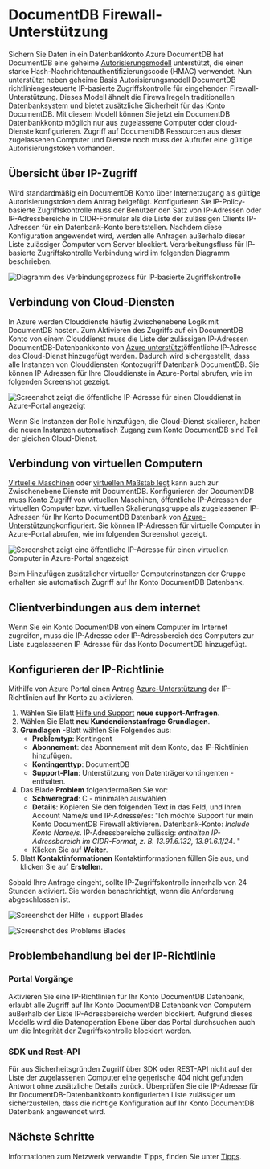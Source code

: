 <properties
    pageTitle="DocumentDB Firewall Support | Microsoft Azure"
    description="Informationen Sie zum IP-Richtlinien für Firewall-Unterstützung auf Azure DocumentDB Datenbank verwenden."
    keywords="IP-Zugriffskontrolle, Firewall-Unterstützung"
    services="documentdb"
    authors="shahankur11"
    manager="jhubbard"
    editor=""
    tags="azure-resource-manager"
    documentationCenter=""/>

<tags 
    ms.service="documentdb" 
    ms.workload="data-services" 
    ms.tgt_pltfrm="na" 
    ms.devlang="na" 
    ms.topic="article" 
    ms.date="10/17/2016" 
    ms.author="ankshah; kraman"/>

# <a name="documentdb-firewall-support"></a>DocumentDB Firewall-Unterstützung

Sichern Sie Daten in ein Datenbankkonto Azure DocumentDB hat DocumentDB eine geheime [Autorisierungsmodell](https://msdn.microsoft.com/library/azure/dn783368.aspx) unterstützt, die einen starke Hash-Nachrichtenauthentifizierungscode (HMAC) verwendet. Nun unterstützt neben geheime Basis Autorisierungsmodell DocumentDB richtliniengesteuerte IP-basierte Zugriffskontrolle für eingehenden Firewall-Unterstützung. Dieses Modell ähnelt die Firewallregeln traditionellen Datenbanksystem und bietet zusätzliche Sicherheit für das Konto DocumentDB. Mit diesem Modell können Sie jetzt ein DocumentDB Datenbankkonto möglich nur aus zugelassene Computer oder cloud-Dienste konfigurieren. Zugriff auf DocumentDB Ressourcen aus dieser zugelassenen Computer und Dienste noch muss der Aufrufer eine gültige Autorisierungstoken vorhanden.

## <a name="ip-access-control-overview"></a>Übersicht über IP-Zugriff

Wird standardmäßig ein DocumentDB Konto über Internetzugang als gültige Autorisierungstoken dem Antrag beigefügt. Konfigurieren Sie IP-Policy-basierte Zugriffskontrolle muss der Benutzer den Satz von IP-Adressen oder IP-Adressbereiche in CIDR-Formular als die Liste der zulässigen Clients IP-Adressen für ein Datenbank-Konto bereitstellen. Nachdem diese Konfiguration angewendet wird, werden alle Anfragen außerhalb dieser Liste zulässiger Computer vom Server blockiert.  Verarbeitungsfluss für IP-basierte Zugriffskontrolle Verbindung wird im folgenden Diagramm beschrieben.

![Diagramm des Verbindungsprozess für IP-basierte Zugriffskontrolle](./media/documentdb-firewall-support/documentdb-firewall-support-flow.png)

## <a name="connections-from-cloud-services"></a>Verbindung von Cloud-Diensten

In Azure werden Clouddienste häufig Zwischenebene Logik mit DocumentDB hosten. Zum Aktivieren des Zugriffs auf ein DocumentDB Konto von einem Clouddienst muss die Liste der zulässigen IP-Adressen DocumentDB-Datenbankkonto von [Azure unterstützt](#configure-ip-policy)öffentliche IP-Adresse des Cloud-Dienst hinzugefügt werden.  Dadurch wird sichergestellt, dass alle Instanzen von Clouddiensten Kontozugriff Datenbank DocumentDB. Sie können IP-Adressen für Ihre Clouddienste in Azure-Portal abrufen, wie im folgenden Screenshot gezeigt. 

![Screenshot zeigt die öffentliche IP-Adresse für einen Clouddienst in Azure-Portal angezeigt](./media/documentdb-firewall-support/documentdb-public-ip-addresses.png)

Wenn Sie Instanzen der Rolle hinzufügen, die Cloud-Dienst skalieren, haben die neuen Instanzen automatisch Zugang zum Konto DocumentDB sind Teil der gleichen Cloud-Dienst.

## <a name="connections-from-virtual-machines"></a>Verbindung von virtuellen Computern

[Virtuelle Maschinen](https://azure.microsoft.com/services/virtual-machines/) oder [virtuellen Maßstab legt](../virtual-machine-scale-sets/virtual-machine-scale-sets-overview.md) kann auch zur Zwischenebene Dienste mit DocumentDB.  Konfigurieren der DocumentDB muss Konto Zugriff von virtuellen Maschinen, öffentliche IP-Adressen der virtuellen Computer bzw. virtuellen Skalierungsgruppe als zugelassenen IP-Adressen für Ihr Konto DocumentDB Datenbank von [Azure-Unterstützung](#configure-ip-policy)konfiguriert. Sie können IP-Adressen für virtuelle Computer in Azure-Portal abrufen, wie im folgenden Screenshot gezeigt.

![Screenshot zeigt eine öffentliche IP-Adresse für einen virtuellen Computer in Azure-Portal angezeigt](./media/documentdb-firewall-support/documentdb-public-ip-addresses-dns.png)

Beim Hinzufügen zusätzlicher virtueller Computerinstanzen der Gruppe erhalten sie automatisch Zugriff auf Ihr Konto DocumentDB Datenbank.

## <a name="connections-from-the-internet"></a>Clientverbindungen aus dem internet

Wenn Sie ein Konto DocumentDB von einem Computer im Internet zugreifen, muss die IP-Adresse oder IP-Adressbereich des Computers zur Liste zugelassenen IP-Adresse für das Konto DocumentDB hinzugefügt. 

## <a id="configure-ip-policy"></a>Konfigurieren der IP-Richtlinie

Mithilfe von Azure Portal einen Antrag [Azure-Unterstützung](https://portal.azure.com/?#blade/Microsoft_Azure_Support/HelpAndSupportBlade) der IP-Richtlinien auf Ihr Konto zu aktivieren.

1. Wählen Sie Blatt [Hilfe und Support](https://portal.azure.com/?#blade/Microsoft_Azure_Support/HelpAndSupportBlade) **neue support-Anfragen**.
2. Wählen Sie Blatt **neu Kundendienstanfrage** **Grundlagen**.
3. **Grundlagen** -Blatt wählen Sie Folgendes aus:
    - **Problemtyp**: Kontingent
    - **Abonnement**: das Abonnement mit dem Konto, das IP-Richtlinien hinzufügen.
    - **Kontingenttyp**: DocumentDB
    - **Support-Plan**: Unterstützung von Datenträgerkontingenten - enthalten.
4. Das Blade **Problem** folgendermaßen Sie vor:
    - **Schweregrad**: C - minimalen auswählen
    - **Details**: Kopieren Sie den folgenden Text in das Feld, und Ihren Account Name/s und IP-Adresse/es: "Ich möchte Support für mein Konto DocumentDB Firewall aktivieren. Datenbank-Konto: *Include Konto Name/s*. IP-Adressbereiche zulässig: *enthalten IP-Adressbereich im CIDR-Format, z. B. 13.91.6.132, 13.91.6.1/24*. "
    - Klicken Sie auf **Weiter**. 
5. Blatt **Kontaktinformationen** Kontaktinformationen füllen Sie aus, und klicken Sie auf **Erstellen**. 

Sobald Ihre Anfrage eingeht, sollte IP-Zugriffskontrolle innerhalb von 24 Stunden aktiviert. Sie werden benachrichtigt, wenn die Anforderung abgeschlossen ist.

![Screenshot der Hilfe + support Blades](./media/documentdb-firewall-support/documentdb-firewall-support-request-access.png)

![Screenshot des Problems Blades](./media/documentdb-firewall-support/documentdb-firewall-support-request-access-ticket.png)

## <a name="troubleshooting-the-ip-access-control-policy"></a>Problembehandlung bei der IP-Richtlinie

### <a name="portal-operations"></a>Portal Vorgänge

Aktivieren Sie eine IP-Richtlinien für Ihr Konto DocumentDB Datenbank, erlaubt alle Zugriff auf Ihr Konto DocumentDB Datenbank von Computern außerhalb der Liste IP-Adressbereiche werden blockiert. Aufgrund dieses Modells wird die Datenoperation Ebene über das Portal durchsuchen auch um die Integrität der Zugriffskontrolle blockiert werden. 

### <a name="sdk--rest-api"></a>SDK und Rest-API

Für aus Sicherheitsgründen Zugriff über SDK oder REST-API nicht auf der Liste der zugelassenen Computer eine generische 404 nicht gefunden Antwort ohne zusätzliche Details zurück. Überprüfen Sie die IP-Adresse für Ihr DocumentDB-Datenbankkonto konfigurierten Liste zulässiger um sicherzustellen, dass die richtige Konfiguration auf Ihr Konto DocumentDB Datenbank angewendet wird.

## <a name="next-steps"></a>Nächste Schritte

Informationen zum Netzwerk verwandte Tipps, finden Sie unter [Tipps](documentdb-performance-tips.md).